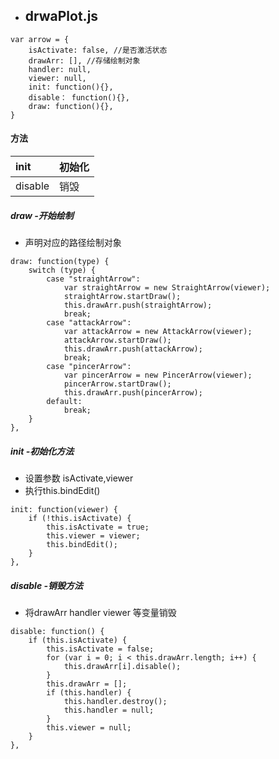 * ## drwaPlot.js

```
var arrow = {
    isActivate: false, //是否激活状态
    drawArr: [], //存储绘制对象
    handler: null,
    viewer: null,
    init: function(){},
    disable： function(){},
    draw: function(){},
}
```

#### 方法

| init | 初始化 |
| :--- | :--- |
| disable | 销毁 |

##### draw -开始绘制

* 声明对应的路径绘制对象

```
draw: function(type) {
    switch (type) {
        case "straightArrow":
            var straightArrow = new StraightArrow(viewer);
            straightArrow.startDraw();
            this.drawArr.push(straightArrow);
            break;
        case "attackArrow":
            var attackArrow = new AttackArrow(viewer);
            attackArrow.startDraw();
            this.drawArr.push(attackArrow);
            break;
        case "pincerArrow":
            var pincerArrow = new PincerArrow(viewer);
            pincerArrow.startDraw();
            this.drawArr.push(pincerArrow);
        default:
            break;
    }
},
```

##### init -初始化方法

* 设置参数 isActivate,viewer
* 执行this.bindEdit\(\)

```
init: function(viewer) {
    if (!this.isActivate) {
        this.isActivate = true;
        this.viewer = viewer;
        this.bindEdit();
    }
},
```

##### disable -销毁方法

* 将drawArr handler viewer 等变量销毁

```
disable: function() {
    if (this.isActivate) {
        this.isActivate = false;
        for (var i = 0; i < this.drawArr.length; i++) {
            this.drawArr[i].disable();
        }
        this.drawArr = [];
        if (this.handler) {
            this.handler.destroy();
            this.handler = null;
        }
        this.viewer = null;
    }
},
```



